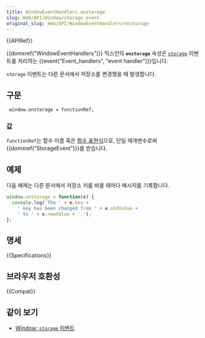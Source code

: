 ```yaml
---
title: WindowEventHandlers.onstorage
slug: Web/API/Window/storage_event
original_slug: Web/API/WindowEventHandlers/onstorage
---
```

<div class="syntaxbox">{{APIRef}}</div>

{{domxref("WindowEventHandlers")}} 믹스인의 **`onstorage`** 속성은 [`storage`](/ko/docs/Web/API/Window/storage_event) 이벤트를 처리하는 {{event("Event_handlers", "event handler")}}입니다.

`storage` 이벤트는 다른 문서에서 저장소를 변경했을 때 발생합니다.

## 구문

     window.onstorage = functionRef;

### 값

`functionRef`는 함수 이름 혹은 [함수 표현식](/ko/docs/Web/JavaScript/Reference/Operators/function)으로, 단일 매개변수로써 {{domxref("StorageEvent")}}를 받습니다.

## 예제

다음 예제는 다른 문서에서 저장소 키를 바꿀 때마다 메시지를 기록합니다.

```js
window.onstorage = function(e) {
  console.log('The ' + e.key +
    ' key has been changed from ' + e.oldValue +
    ' to ' + e.newValue + '.');
};
```

## 명세

{{Specifications}}

## 브라우저 호환성

{{Compat}}

## 같이 보기

- [Window: `storage` 이벤트](/ko/docs/Web/API/Window/storage_event)
